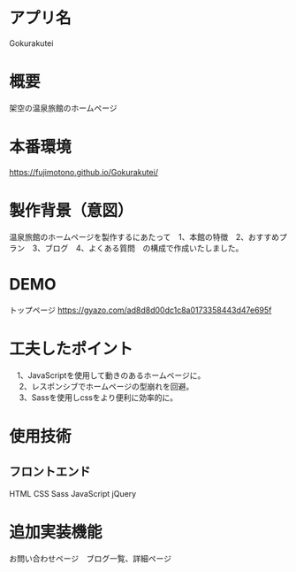 # アプリ名　
 Gokurakutei

# 概要　
 架空の温泉旅館のホームページ

# 本番環境
 https://fujimotono.github.io/Gokurakutei/

# 製作背景（意図）　
 温泉旅館のホームページを製作するにあたって　1、本館の特徴　2、おすすめプラン　3、ブログ　4、よくある質問　の構成で作成いたしました。 
 
# DEMO
 トップページ
 https://gyazo.com/ad8d8d00dc1c8a0173358443d47e695f
 

# 工夫したポイント　
 　1、JavaScriptを使用して動きのあるホームページに。<br>　
 2、レスポンシブでホームページの型崩れを回避。<br>　
 3、Sassを使用しcssをより便利に効率的に。
 
# 使用技術　
## フロントエンド
 HTML CSS Sass JavaScript jQuery 

# 追加実装機能　
 お問い合わせページ　ブログ一覧、詳細ページ
 
 
 

  
  
  
　
